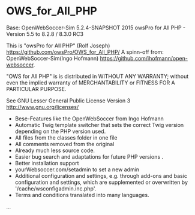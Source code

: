 # OWS_for_All_PHP
  Base: OpenWebSoccer-Sim 5.2.4-SNAPSHOT 2015
  owsPro for All PHP - Version 5.5 to 8.2.8 / 8.3.0 RC3

  This is "owsPro for All PHP" (Rolf Joseph)
  https://github.com/owsPro/OWS_for_All_PHP/
  A spinn-off from: OpenWebSoccer-Sim(Ingo Hofmann)
  https://github.com/ihofmann/open-websoccer.

  "OWS for All PHP" is is distributed in WITHOUT ANY WARRANTY;
  without even the implied warranty of MERCHANTABILITY
  or FITNESS FOR A PARTICULAR PURPOSE.

  See GNU Lesser General Public License Version 3 http://www.gnu.org/licenses/

 - Bese-Features like the OpenWebSoccer from Ingo Hofmann
 - Automatic Twig template switcher that sets the correct Twig version depending on the PHP version used.
 - All files from the classes folder in one file
 - All comments removed from the original
 - Already much less source code.
 - Easier bug search and adaptations for future PHP versions .
 - Better installation support
 - yourWebsoccer.com/setadmin to set a new admin
 - Additional configuration and settings, e.g. through add-ons and basic configuration and settings, which are supplemented or overwritten by '/cache/wsconfigadmin.inc.php'.
 - Terms and conditions translated into many languages.

...
